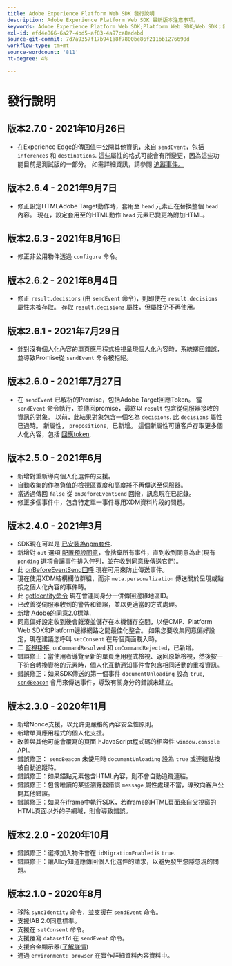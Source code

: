 ```yaml
---
title: Adobe Experience Platform Web SDK 發行說明
description: Adobe Experience Platform Web SDK 最新版本注意事項。
keywords: Adobe Experience Platform Web SDK;Platform Web SDK;Web SDK；發行說明；
exl-id: efd4e866-6a27-4bd5-af83-4a97ca8adebd
source-git-commit: 7d7a9357f17b941a8f7800be86f211bb1276698d
workflow-type: tm+mt
source-wordcount: '811'
ht-degree: 4%

---
```


# 發行說明

## 版本2.7.0 - 2021年10月26日

* 在Experience Edge的傳回值中公開其他資訊，來自 `sendEvent`，包括 `inferences` 和 `destinations`. 這些屬性的格式可能會有所變更，因為這些功能目前是測試版的一部分。 如需詳細資訊，請參閱 [追蹤事件。](fundamentals/tracking-events.md)

## 版本2.6.4 - 2021年9月7日

* 修正設定HTMLAdobe Target動作時，套用至 `head` 元素正在替換整個 `head` 內容。 現在，設定套用至的HTML動作 `head` 元素已變更為附加HTML。

## 版本2.6.3 - 2021年8月16日

* 修正非公用物件透過 `configure` 命令。

## 版本2.6.2 - 2021年8月4日

* 修正 `result.decisions` (由 `sendEvent` 命令)，則即使在 `result.decisions` 屬性未被存取。 存取 `result.decisions` 屬性，但屬性仍不再使用。

## 版本2.6.1 - 2021年7月29日

* 針對沒有個人化內容的單頁應用程式檢視呈現個人化內容時，系統擲回錯誤，並導致Promise從 `sendEvent` 命令被拒絕。

## 版本2.6.0 - 2021年7月27日

* 在 `sendEvent` 已解析的Promise，包括Adobe Target回應Token。 當 `sendEvent` 命令執行，並傳回promise，最終以 `result` 包含從伺服器接收的資訊的對象。 以前，此結果對象包含一個名為 `decisions`. 此 `decisions` 屬性已過時。 新屬性， `propositions`，已新增。 這個新屬性可讓客戶存取更多個人化內容，包括 [回應token](https://experienceleague.adobe.com/docs/experience-platform/edge/personalization/adobe-target/accessing-response-tokens.html).

## 版本2.5.0 - 2021年6月

* 新增對重新導向個人化選件的支援。
* 自動收集的作為負值的檢視區寬度和高度將不再傳送至伺服器。
* 當透過傳回 `false` 從 `onBeforeEventSend` 回撥，訊息現在已記錄。
* 修正多個事件中，包含特定單一事件專用XDM資料片段的問題。

## 版本2.4.0 - 2021年3月

* SDK現在可以是 [已安裝為npm套件](https://experienceleague.adobe.com/docs/experience-platform/edge/fundamentals/installing-the-sdk.html).
* 新增對 `out` 選項 [配置預設同意](https://experienceleague.adobe.com/docs/experience-platform/edge/fundamentals/configuring-the-sdk.html#default-consent)，會捨棄所有事件，直到收到同意為止(現有 `pending` 選項會讓事件排入佇列，並在收到同意後傳送它們)。
* 此 [onBeforeEventSend回呼](https://experienceleague.adobe.com/docs/experience-platform/edge/fundamentals/configuring-the-sdk.html#onbeforeeventsend) 現在可用來防止傳送事件。
* 現在使用XDM結構欄位群組，而非 `meta.personalization` 傳送關於呈現或點按之個人化內容的事件時。
* 此 [getIdentity命令](https://experienceleague.adobe.com/docs/experience-platform/edge/identity/overview.html#retrieving-the-visitor-id) 現在會連同身分一併傳回邊緣地區ID。
* 已改善從伺服器收到的警告和錯誤，並以更適當的方式處理。
* 新增 [Adobe的同意2.0標準](https://experienceleague.adobe.com/docs/experience-platform/edge/consent/supporting-consent.html?communicating-consent-preferences-via-the-adobe-standard).
* 同意偏好設定收到後會雜湊並儲存在本機儲存空間，以便CMP、Platform Web SDK和Platform邊緣網路之間最佳化整合。 如果您要收集同意偏好設定，現在建議您呼叫 `setConsent` 在每個頁面載入時。
* 二 [監視掛接](https://github.com/adobe/alloy/wiki/Monitoring-Hooks), `onCommandResolved` 和 `onCommandRejected`，已新增。
* 錯誤修正：當使用者導覽至新的單頁應用程式檢視、返回原始檢視，然後按一下符合轉換資格的元素時，個人化互動通知事件會包含相同活動的重複資訊。
* 錯誤修正：如果SDK傳送的第一個事件 `documentUnloading` 設為 `true`, [`sendBeacon`](https://developer.mozilla.org/zh-TW/docs/Web/API/Navigator/sendBeacon) 會用來傳送事件，導致有關身分的錯誤未建立。

## 版本2.3.0 - 2020年11月

* 新增Nonce支援，以允許更嚴格的內容安全性原則。
* 新增單頁應用程式的個人化支援。
* 改善與其他可能會覆寫的頁面上JavaScript程式碼的相容性 `window.console` API。
* 錯誤修正： `sendBeacon` 未使用時 `documentUnloading` 設為 `true` 或連結點按被自動追蹤時。
* 錯誤修正：如果錨點元素包含HTML內容，則不會自動追蹤連結。
* 錯誤修正：包含唯讀的某些瀏覽器錯誤 `message` 屬性處理不當，導致向客戶公開其他錯誤。
* 錯誤修正：如果在iframe中執行SDK，若iframe的HTML頁面來自父視窗的HTML頁面以外的子網域，則會導致錯誤。

## 版本2.2.0 - 2020年10月

* 錯誤修正：選擇加入物件會在 `idMigrationEnabled` is `true`.
* 錯誤修正：讓Alloy知道應傳回個人化選件的請求，以避免發生忽隱忽現的問題。

## 版本2.1.0 - 2020年8月

* 移除 `syncIdentity` 命令，並支援在 `sendEvent` 命令。
* 支援IAB 2.0同意標準。
* 支援在 `setConsent` 命令。
* 支援覆寫 `datasetId` 在 `sendEvent` 命令。
* 支援合金顯示器([了解詳情](https://github.com/adobe/alloy/wiki/Monitoring-Hooks))
* 通過 `environment: browser` 在實作詳細資料內容資料中。
